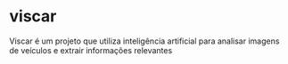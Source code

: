# viscar
Viscar é um projeto que utiliza inteligência artificial para analisar imagens de veículos e extrair informações relevantes
